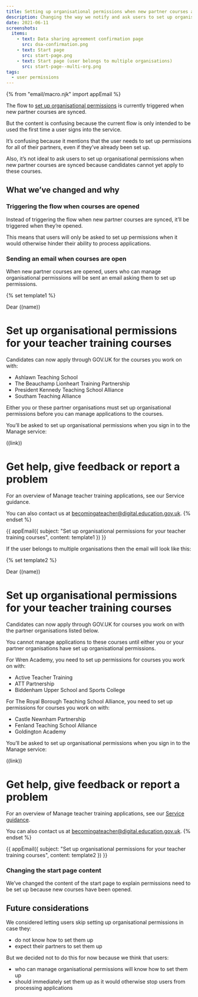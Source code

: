 ```yaml
---
title: Setting up organisational permissions when new partner courses are opened
description: Changing the way we notify and ask users to set up organisational permissions for newly opened partner courses
date: 2021-06-11
screenshots:
  items:
    - text: Data sharing agreement confirmation page
      src: dsa-confirmation.png
    - text: Start page
      src: start-page.png
    - text: Start page (user belongs to multiple organisations)
      src: start-page--multi-org.png
tags:
  - user permissions
---
```


{% from "email/macro.njk" import appEmail %}

The flow to [set up organisational permissions](/manage-teacher-training-applications/setting-up-permissions-iteration-5/) is currently triggered when new partner courses are synced.

But the content is confusing because the current flow is only intended to be used the first time a user signs into the service.

It’s confusing because it mentions that the user needs to set up permissions for all of their partners, even if they’ve already been set up.

Also, it’s not ideal to ask users to set up organisational permissions when new partner courses are synced because candidates cannot yet apply to these courses.

## What we’ve changed and why

### Triggering the flow when courses are opened

Instead of triggering the flow when new partner courses are synced, it’ll be triggered when they’re opened.

This means that users will only be asked to set up permissions when it would otherwise hinder their ability to process applications.

### Sending an email when courses are open

When new partner courses are opened, users who can manage organisational permissions will be sent an email asking them to set up permissions.

{% set template1 %}
<!-- markdownlint-disable MD025 MD001 -->

Dear ((name))

# Set up organisational permissions for your teacher training courses

Candidates can now apply through GOV.​UK for the courses you work on with:

* Ashlawn Teaching School
* The Beauchamp Lionheart Training Partnership
* President Kennedy Teaching School Alliance
* Southam Teaching Alliance

Either you or these partner organisations must set up organisational permissions before you can manage applications to the courses.

You’ll be asked to set up organisational permissions when you sign in to the Manage service:

((link))

# Get help, give feedback or report a problem

For an overview of Manage teacher training applications, see our Service guidance.

You can also contact us at becomingateacher@digital.education.gov.uk.
{% endset %}

{{ appEmail({
  subject: "Set up organisational permissions for your teacher training courses",
  content: template1
}) }}

If the user belongs to multiple organisations then the email will look like this:

{% set template2 %}
<!-- markdownlint-disable MD025 MD001 -->

Dear ((name))

# Set up organisational permissions for your teacher training courses

Candidates can now apply through GOV.UK for courses you work on with the partner organisations listed below.

You cannot manage applications to these courses until either you or your partner organisations have set up organisational permissions.

For Wren Academy, you need to set up permissions for courses you work on with:

* Active Teacher Training
* ATT Partnership
* Biddenham Upper School and Sports College

For The Royal Borough Teaching School Alliance, you need to set up permissions for courses you work on with:

* Castle Newnham Partnership
* Fenland Teaching School Alliance
* Goldington Academy

You’ll be asked to set up organisational permissions when you sign in to the Manage service:

((link))

# Get help, give feedback or report a problem

For an overview of Manage teacher training applications, see our [Service guidance](https://www.apply-for-teacher-training.service.gov.uk/provider/service-guidance).

You can also contact us at [becomingateacher@digital.education.gov.uk](mailto:becomingateacher@digital.education.gov.uk).
{% endset %}

{{ appEmail({
  subject: "Set up organisational permissions for your teacher training courses",
  content: template2
}) }}

### Changing the start page content

We’ve changed the content of the start page to explain permissions need to be set up because new courses have been opened.

## Future considerations

We considered letting users skip setting up organisational permissions in case they:

* do not know how to set them up
* expect their partners to set them up

But we decided not to do this for now because we think that users:

* who can manage organisational permissions will know how to set them up
* should immediately set them up as it would otherwise stop users from processing applications
